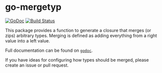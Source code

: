 go-mergetyp
===========

[![GoDoc](https://godoc.org/github.com/twmb/go-mergetyp?status.svg)](https://godoc.org/github.com/twmb/go-mergetyp) [![Build Status](https://travis-ci.org/twmb/go-mergetyp.svg?branch=master)](https://travis-ci.org/twmb/go-mergetyp)

This package provides a function to generate a closure that merges (or zips)
arbitrary types. Merging is defined as adding everything from a right value
into a left value.

Full documentation can be found on [`godoc`](https://godoc.org/github.com/twmb/go-mergetyp).

If you have ideas for configuring how types should be merged, please create an
issue or pull request.
